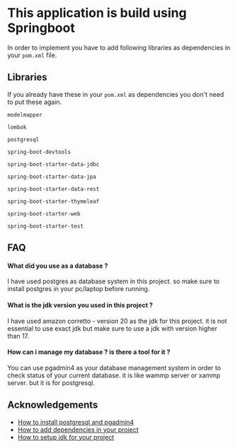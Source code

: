 # This application is build using Springboot

In order to implement you have to add following libraries as dependencies in your `pom.xml` file.

## Libraries

If you already have these in your `pom.xml` as dependencies you don't need to put these again.

`modelmapper`

`lombok`

`postgresql`

`spring-boot-devtools`

`spring-boot-starter-data-jdbc`

`spring-boot-starter-data-jpa`

`spring-boot-starter-data-rest`

`spring-boot-starter-thymeleaf`

`spring-boot-starter-web`

`spring-boot-starter-test`

## FAQ

#### What did you use as a database ?

I have used postgres as database system in this project. so make sure to install postgres in your pc/laptop before
running.

#### What is the jdk version you used in this project ?

I have used amazon corretto - version 20 as the jdk for this project. it is not essential to use exact jdk but make sure
to use a jdk with version higher than 17.

#### How can i manage my database ? is there a tool for it ?

You can use pgadmin4 as your database management system in order to check status of your current database. it is like
wammp server or xammp server. but it is for postgresql.

## Acknowledgements

- [How to install postgresql and pgadmin4](https://www.youtube.com/watch?v=0n41UTkOBb0)
- [How to add dependencies in your project](https://www.youtube.com/watch?v=i0ACQF8yX9E)
- [How to setup jdk for your project](https://www.youtube.com/watch?v=-O4QVijnA7Y)

